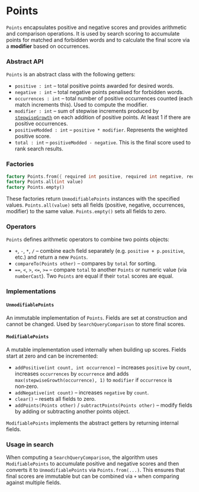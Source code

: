 # Points

`Points` encapsulates positive and negative scores and provides arithmetic and comparison operations.  It is used by search scoring to accumulate points for matched and forbidden words and to calculate the final score via a **modifier** based on occurrences.

### Abstract API

`Points` is an abstract class with the following getters:

- `positive : int` – total positive points awarded for desired words.
- `negative : int` – total negative points penalised for forbidden words.
- `occurrences : int` – total number of positive occurrences counted (each match increments this).  Used to compute the modifier.
- `modifier : int` – sum of stepwise increments produced by [`stepwiseGrowth`](Curves.md) on each addition of positive points.  At least 1 if there are positive occurrences.
- `positiveModded : int` – `positive * modifier`.  Represents the weighted positive score.
- `total : int` – `positiveModded - negative`.  This is the final score used to rank search results.

### Factories

```dart
factory Points.from({ required int positive, required int negative, required int occurrences, required int modifier })
factory Points.all(int value)
factory Points.empty()
```

These factories return `UnmodifiablePoints` instances with the specified values.  `Points.all(value)` sets all fields (positive, negative, occurrences, modifier) to the same value.  `Points.empty()` sets all fields to zero.

### Operators

`Points` defines arithmetic operators to combine two points objects:

- `+`, `-`, `*`, `/` – combine each field separately (e.g. `positive + p.positive`, etc.) and return a new `Points`.
- `compareTo(Points other)` – compares by `total` for sorting.
- `==`, `<`, `>`, `<=`, `>=` – compare `total` to another `Points` or numeric value (via `numberCast`).  Two `Points` are equal if their `total` scores are equal.

### Implementations

#### `UnmodifiablePoints`

An immutable implementation of `Points`.  Fields are set at construction and cannot be changed.  Used by `SearchQueryComparison` to store final scores.

#### `ModifiablePoints`

A mutable implementation used internally when building up scores.  Fields start at zero and can be incremented:

- `addPositive(int count, int occurrence)` – increases `positive` by `count`, increases `occurrences` by `occurrence` and adds `max(stepwiseGrowth(occurrence), 1)` to `modifier` if `occurrence` is non‑zero.
- `addNegative(int count)` – increases `negative` by `count`.
- `clear()` – resets all fields to zero.
- `addPoints(Points other)` / `subtractPoints(Points other)` – modify fields by adding or subtracting another points object.

`ModifiablePoints` implements the abstract getters by returning internal fields.

### Usage in search

When computing a `SearchQueryComparison`, the algorithm uses `ModifiablePoints` to accumulate positive and negative scores and then converts it to `UnmodifiablePoints` via `Points.from(...)`.  This ensures that final scores are immutable but can be combined via `+` when comparing against multiple fields.
